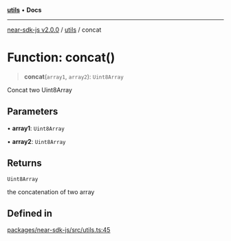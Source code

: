 [**utils**](../README.md) • **Docs**

***

[near-sdk-js v2.0.0](../../packages.md) / [utils](../README.md) / concat

# Function: concat()

> **concat**(`array1`, `array2`): `Uint8Array`

Concat two Uint8Array

## Parameters

• **array1**: `Uint8Array`

• **array2**: `Uint8Array`

## Returns

`Uint8Array`

the concatenation of two array

## Defined in

[packages/near-sdk-js/src/utils.ts:45](https://github.com/dim-daskalov/near-sdk-js/blob/7e00e38bf9adddbe759a3d4d474ca9731ec4052b/packages/near-sdk-js/src/utils.ts#L45)
